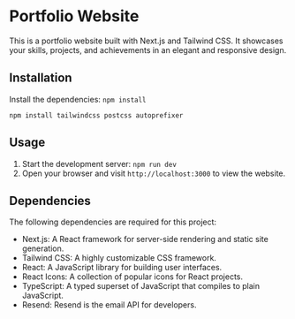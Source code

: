 # Portfolio Website

This is a portfolio website built with Next.js and Tailwind CSS. It showcases your skills, projects, and achievements in an elegant and responsive design.

## Installation

Install the dependencies: `npm install`

```
npm install tailwindcss postcss autoprefixer
```

## Usage

1. Start the development server: `npm run dev`
2. Open your browser and visit `http://localhost:3000` to view the website.

## Dependencies

The following dependencies are required for this project:

- Next.js: A React framework for server-side rendering and static site generation.
- Tailwind CSS: A highly customizable CSS framework.
- React: A JavaScript library for building user interfaces.
- React Icons: A collection of popular icons for React projects.
- TypeScript: A typed superset of JavaScript that compiles to plain JavaScript.
- Resend: Resend is the email API for developers.
